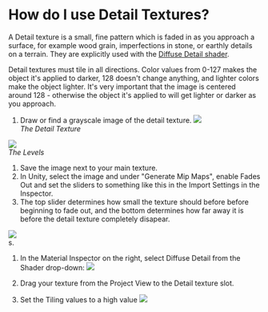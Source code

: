 How do I use Detail Textures?
=============================


A <span class=keyword>Detail texture</span> is a small, fine pattern which is faded in as you approach a surface, for example wood grain, imperfections in stone, or earthly details on a terrain.  They are explicitly used with the [Diffuse Detail shader](shader-NormalDiffuseDetail.html).

Detail textures must tile in all directions. Color values from 0-127 makes the object it's applied to darker, 128 doesn't change anything, and lighter colors make the object lighter. It's very important that the image is centered around 128 - otherwise the object it's applied to will get lighter or darker as you approach.

1. Draw or find a grayscale image of the detail texture.
![](http://docwiki.hq.unity3d.com/uploads/Main/HOWTO-detail1.png)  
_The Detail Texture_  
  
![](http://docwiki.hq.unity3d.com/uploads/Main/HOWTO-detail2.png)  
_The Levels_

1. Save the image next to your main texture.
1. In Unity, select the image and under "Generate Mip Maps", enable <span class=component>Fades Out</span> and set the sliders to something like this in the <span class=keyword>Import Settings</span> in the <span class=keyword>Inspector</span>.
1. The top slider determines how small the texture should before before beginning to fade out, and the bottom determines how far away it is before the detail texture completely disapear.
  
![](http://docwiki.hq.unity3d.com/uploads/Main/HOWTO-detailmipmaps.png)  
s.
1. In the <span class=keyword>Material Inspector</span> on the right, select <span class=menu>Diffuse Detail</span> from the Shader drop-down:
![](http://docwiki.hq.unity3d.com/uploads/Main/HOWTO-detail3.png)  

1. Drag your texture from the <span class=keyword>Project View</span> to the <span class=component>Detail</span> texture slot.
1. Set the <span class=component>Tiling</span> values to a high value
![](http://docwiki.hq.unity3d.com/uploads/Main/HOWTO-detail4.png)  



